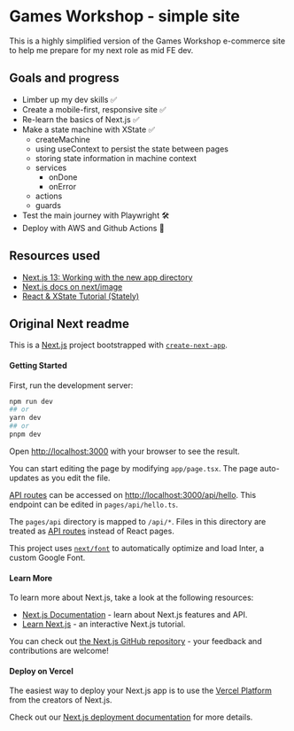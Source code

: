 # Games Workshop - simple site

This is a highly simplified version of the Games Workshop e-commerce site to help me prepare for my next role as mid FE dev.

## Goals and progress

- Limber up my dev skills ✅
- Create a mobile-first, responsive site ✅
- Re-learn the basics of Next.js ✅
- Make a state machine with XState ✅
  - createMachine
  - using useContext to persist the state between pages
  - storing state information in machine context
  - services
    - onDone
    - onError
  - actions
  - guards
- Test the main journey with Playwright 🛠️
- Deploy with AWS and Github Actions 🔮

## Resources used

- [Next.js 13: Working with the new app directory](https://blog.logrocket.com/next-js-13-new-app-directory/)
- [Next.js docs on next/image](https://nextjs.org/docs/api-reference/next/image)
- [React & XState Tutorial (Stately)](https://www.youtube.com/watch?v=wTFUVxaZol8&list=PLvWgkXBB3dd4ocSi17y1JmMmz7S5cV8vI&index=2)

## Original Next readme

This is a [Next.js](https://nextjs.org/) project bootstrapped with [`create-next-app`](https://github.com/vercel/next.js/tree/canary/packages/create-next-app).

#### Getting Started

First, run the development server:

```bash
npm run dev
## or
yarn dev
## or
pnpm dev
```

Open [http://localhost:3000](http://localhost:3000) with your browser to see the result.

You can start editing the page by modifying `app/page.tsx`. The page auto-updates as you edit the file.

[API routes](https://nextjs.org/docs/api-routes/introduction) can be accessed on [http://localhost:3000/api/hello](http://localhost:3000/api/hello). This endpoint can be edited in `pages/api/hello.ts`.

The `pages/api` directory is mapped to `/api/*`. Files in this directory are treated as [API routes](https://nextjs.org/docs/api-routes/introduction) instead of React pages.

This project uses [`next/font`](https://nextjs.org/docs/basic-features/font-optimization) to automatically optimize and load Inter, a custom Google Font.

#### Learn More

To learn more about Next.js, take a look at the following resources:

- [Next.js Documentation](https://nextjs.org/docs) - learn about Next.js features and API.
- [Learn Next.js](https://nextjs.org/learn) - an interactive Next.js tutorial.

You can check out [the Next.js GitHub repository](https://github.com/vercel/next.js/) - your feedback and contributions are welcome!

#### Deploy on Vercel

The easiest way to deploy your Next.js app is to use the [Vercel Platform](https://vercel.com/new?utm_medium=default-template&filter=next.js&utm_source=create-next-app&utm_campaign=create-next-app-readme) from the creators of Next.js.

Check out our [Next.js deployment documentation](https://nextjs.org/docs/deployment) for more details.
